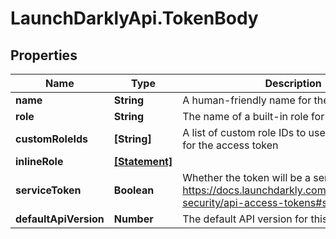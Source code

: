 # LaunchDarklyApi.TokenBody

## Properties
Name | Type | Description | Notes
------------ | ------------- | ------------- | -------------
**name** | **String** | A human-friendly name for the access token | [optional] 
**role** | **String** | The name of a built-in role for the token | [optional] 
**customRoleIds** | **[String]** | A list of custom role IDs to use as access limits for the access token | [optional] 
**inlineRole** | [**[Statement]**](Statement.md) |  | [optional] 
**serviceToken** | **Boolean** | Whether the token will be a service token https://docs.launchdarkly.com/home/account-security/api-access-tokens#service-tokens | [optional] 
**defaultApiVersion** | **Number** | The default API version for this token | [optional] 


